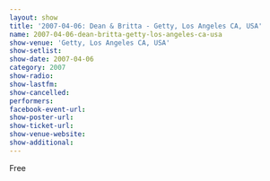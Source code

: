 ```yaml
---
layout: show
title: '2007-04-06: Dean & Britta - Getty, Los Angeles CA, USA'
name: 2007-04-06-dean-britta-getty-los-angeles-ca-usa
show-venue: 'Getty, Los Angeles CA, USA'
show-setlist: 
show-date: 2007-04-06
category: 2007
show-radio: 
show-lastfm: 
show-cancelled: 
performers: 
facebook-event-url: 
show-poster-url: 
show-ticket-url: 
show-venue-website: 
show-additional: 
---
```


Free